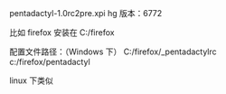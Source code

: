 pentadactyl-1.0rc2pre.xpi
hg 版本：6772



比如 firefox 安装在 C:/firefox

配置文件路径：（Windows 下）
C:/firefox/_pentadactylrc
c:/firefox/pentadactyl

linux 下类似
